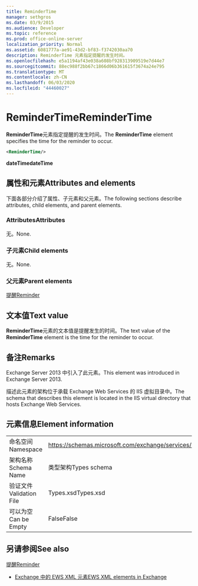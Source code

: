 ```yaml
---
title: ReminderTime
manager: sethgros
ms.date: 03/9/2015
ms.audience: Developer
ms.topic: reference
ms.prod: office-online-server
localization_priority: Normal
ms.assetid: 6081777a-ae91-43d2-bf83-f3742030aa70
description: ReminderTime 元素指定提醒的发生时间。
ms.openlocfilehash: e5a1194af43e038a608bf928313909519e7d44e7
ms.sourcegitcommit: 88ec988f2bb67c1866d06b361615f3674a24e795
ms.translationtype: MT
ms.contentlocale: zh-CN
ms.lasthandoff: 06/03/2020
ms.locfileid: "44460027"
---
```

# <a name="remindertime"></a><span data-ttu-id="a5042-103">ReminderTime</span><span class="sxs-lookup"><span data-stu-id="a5042-103">ReminderTime</span></span>

<span data-ttu-id="a5042-104">**ReminderTime**元素指定提醒的发生时间。</span><span class="sxs-lookup"><span data-stu-id="a5042-104">The **ReminderTime** element specifies the time for the reminder to occur.</span></span> 
  
```XML
<ReminderTime/>
```

 <span data-ttu-id="a5042-105">**dateTime**</span><span class="sxs-lookup"><span data-stu-id="a5042-105">**dateTime**</span></span>
## <a name="attributes-and-elements"></a><span data-ttu-id="a5042-106">属性和元素</span><span class="sxs-lookup"><span data-stu-id="a5042-106">Attributes and elements</span></span>

<span data-ttu-id="a5042-107">下面各部分介绍了属性、子元素和父元素。</span><span class="sxs-lookup"><span data-stu-id="a5042-107">The following sections describe attributes, child elements, and parent elements.</span></span>
  
### <a name="attributes"></a><span data-ttu-id="a5042-108">Attributes</span><span class="sxs-lookup"><span data-stu-id="a5042-108">Attributes</span></span>

<span data-ttu-id="a5042-109">无。</span><span class="sxs-lookup"><span data-stu-id="a5042-109">None.</span></span>
  
### <a name="child-elements"></a><span data-ttu-id="a5042-110">子元素</span><span class="sxs-lookup"><span data-stu-id="a5042-110">Child elements</span></span>

<span data-ttu-id="a5042-111">无。</span><span class="sxs-lookup"><span data-stu-id="a5042-111">None.</span></span>
  
### <a name="parent-elements"></a><span data-ttu-id="a5042-112">父元素</span><span class="sxs-lookup"><span data-stu-id="a5042-112">Parent elements</span></span>

[<span data-ttu-id="a5042-113">提醒</span><span class="sxs-lookup"><span data-stu-id="a5042-113">Reminder</span></span>](reminder.md)
  
## <a name="text-value"></a><span data-ttu-id="a5042-114">文本值</span><span class="sxs-lookup"><span data-stu-id="a5042-114">Text value</span></span>

<span data-ttu-id="a5042-115">**ReminderTime**元素的文本值是提醒发生的时间。</span><span class="sxs-lookup"><span data-stu-id="a5042-115">The text value of the **ReminderTime** element is the time for the reminder to occur.</span></span> 
  
## <a name="remarks"></a><span data-ttu-id="a5042-116">备注</span><span class="sxs-lookup"><span data-stu-id="a5042-116">Remarks</span></span>

<span data-ttu-id="a5042-117">Exchange Server 2013 中引入了此元素。</span><span class="sxs-lookup"><span data-stu-id="a5042-117">This element was introduced in Exchange Server 2013.</span></span>
  
<span data-ttu-id="a5042-118">描述此元素的架构位于承载 Exchange Web Services 的 IIS 虚拟目录中。</span><span class="sxs-lookup"><span data-stu-id="a5042-118">The schema that describes this element is located in the IIS virtual directory that hosts Exchange Web Services.</span></span>
  
## <a name="element-information"></a><span data-ttu-id="a5042-119">元素信息</span><span class="sxs-lookup"><span data-stu-id="a5042-119">Element information</span></span>

|||
|:-----|:-----|
|<span data-ttu-id="a5042-120">命名空间</span><span class="sxs-lookup"><span data-stu-id="a5042-120">Namespace</span></span>  <br/> |https://schemas.microsoft.com/exchange/services/2006/types  <br/> |
|<span data-ttu-id="a5042-121">架构名称</span><span class="sxs-lookup"><span data-stu-id="a5042-121">Schema Name</span></span>  <br/> |<span data-ttu-id="a5042-122">类型架构</span><span class="sxs-lookup"><span data-stu-id="a5042-122">Types schema</span></span>  <br/> |
|<span data-ttu-id="a5042-123">验证文件</span><span class="sxs-lookup"><span data-stu-id="a5042-123">Validation File</span></span>  <br/> |<span data-ttu-id="a5042-124">Types.xsd</span><span class="sxs-lookup"><span data-stu-id="a5042-124">Types.xsd</span></span>  <br/> |
|<span data-ttu-id="a5042-125">可以为空</span><span class="sxs-lookup"><span data-stu-id="a5042-125">Can be Empty</span></span>  <br/> |<span data-ttu-id="a5042-126">False</span><span class="sxs-lookup"><span data-stu-id="a5042-126">False</span></span>  <br/> |
   
## <a name="see-also"></a><span data-ttu-id="a5042-127">另请参阅</span><span class="sxs-lookup"><span data-stu-id="a5042-127">See also</span></span>



[<span data-ttu-id="a5042-128">提醒</span><span class="sxs-lookup"><span data-stu-id="a5042-128">Reminder</span></span>](reminder.md)


- [<span data-ttu-id="a5042-129">Exchange 中的 EWS XML 元素</span><span class="sxs-lookup"><span data-stu-id="a5042-129">EWS XML elements in Exchange</span></span>](ews-xml-elements-in-exchange.md)

